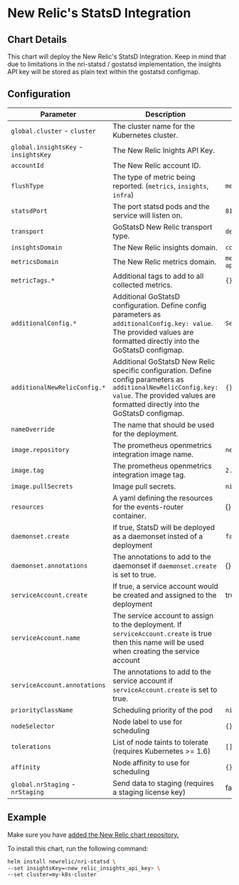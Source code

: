 # New Relic's StatsD Integration

## Chart Details

This chart will deploy the New Relic's StatsD Integration. Keep in mind that due to limitations in the nri-statsd / gostatsd implementation, the insights API key will be stored as plain text within the gostatsd configmap.

## Configuration

| Parameter                                                  | Description                                                                                                                                                                                        | Default                                |
|------------------------------------------------------------|----------------------------------------------------------------------------------------------------------------------------------------------------------------------------------------------------|----------------------------------------|
| `global.cluster` - `cluster`                               | The cluster name for the Kubernetes cluster.                                                                                                                                                       |                                        |
| `global.insightsKey` - `insightsKey`                       | The New Relic Inights API Key.                                                                                                                                                                     |                                        |
| `accountId`                                                | The New Relic account ID.                                                                                                                                                                          |                                        |
| `flushType`                                                | The type of metric being reported. (`metrics`, `insights`, `infra`)                                                                                                                                |`metrics`                               |
| `statsdPort`                                               | The port statsd pods and the service will listen on.                                                                                                                                               | `8125`                                 |
| `transport`                                                | GoStatsD New Relic transport type.                                                                                                                                                                 | `default`                              |
| `insightsDomain`                                           | The New Relic insights domain.                                                                                                                                                                     | `collector.newrelic.com`               |
| `metricsDomain`                                            | The New Relic metrics domain.                                                                                                                                                                      | `metric-api.newrelic.com`              |
| `metricTags.*`                                             | Additional tags to add to all collected metrics.                                                                                                                                                   | `{}`                                   |
| `additionalConfig.*`                                       | Additional GoStatsD configuration. Define config parameters as `additionalConfig.key: value`. The provided values are formatted directly into the GoStatsD configmap.                              | `See values.yaml`                      |
| `additionalNewRelicConfig.*`                               | Additional GoStatsD New Relic specific configuration. Define config parameters as `additionalNewRelicConfig.key: value`. The provided values are formatted directly into the GoStatsD configmap.   | `{}`                                   |
| `nameOverride`                                             | The name that should be used for the deployment.                                                                                                                                                   |                                        |
| `image.repository`                                         | The prometheus openmetrics integration image name.                                                                                                                                                 | `newrelic/nri-statsd`                  |
| `image.tag`                                                | The prometheus openmetrics integration image tag.                                                                                                                                                  | `2.2.0`                                |
| `image.pullSecrets`                                        | Image pull secrets.                                                                                                                                                                                | `nil`                                  |
| `resources`                                                | A yaml defining the resources for the events-router container.                                                                                                                                     | {}                                     |
| `daemonset.create`                                         | If true, StatsD will be deployed as a daemonset insted of a deployment                                                                                                                             | `false`                                |
| `daemonset.annotations`                                    | The annotations to add to the daemonset if `daemonset.create` is set to true.                                                                                                                      | {}.                                    |
| `serviceAccount.create`                                    | If true, a service account would be created and assigned to the deployment                                                                                                                         | true                                   |
| `serviceAccount.name`                                      | The service account to assign to the deployment. If `serviceAccount.create` is true then this name will be used when creating the service account                                                  |                                        |
| `serviceAccount.annotations`                               | The annotations to add to the service account if `serviceAccount.create` is set to true.                                                                                                           |                                        |
| `priorityClassName`                                        | Scheduling priority of the pod                                                                                                                                                                     | `nil`                                  |
| `nodeSelector`                                             | Node label to use for scheduling                                                                                                                                                                   | `{}`                                   |
| `tolerations`                                              | List of node taints to tolerate (requires Kubernetes >= 1.6)                                                                                                                                       | `[]`                                   |
| `affinity`                                                 | Node affinity to use for scheduling                                                                                                                                                                | `{}`                                   |
| `global.nrStaging` - `nrStaging`                           | Send data to staging (requires a staging license key)                                                                                                                                              | false                                  |

## Example

Make sure you have [added the New Relic chart repository.](../../README.md#installing-charts)

To install this chart, run the following command:

```sh
helm install newrelic/nri-statsd \
--set insightsKey=<new_relic_insights_api_key> \
--set cluster=my-k8s-cluster
```
